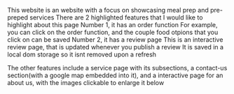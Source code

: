 This website is an  website with a focus on showcasing meal prep and pre-preped services
There are 2 highlighted features that I would like to highlight about this page
Number 1, it has an order function
For example, you can click on the order function, and the couple food otpions that you click on can be saved
Number 2, it has a review page
This is an interactive review page, that is updated whenever you publish a review
It is saved in a local dom storage so it isnt removed upon a refresh

The other features include a service page with its subsections, a contact-us section(with a google map embedded into it), and a interactive page for an about us, with the images clickable to enlarge it below